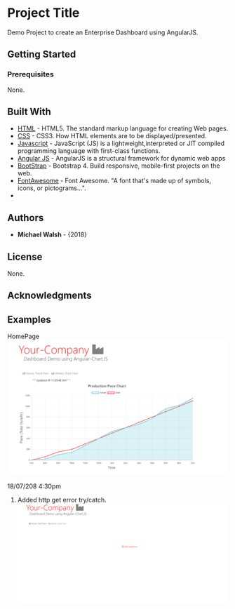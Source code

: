 # Project Title
Demo Project to create an Enterprise Dashboard using AngularJS. 

## Getting Started

### Prerequisites
None.

## Built With

* [HTML](https://www.w3.org/TR/html/) - HTML5. The standard markup language for creating Web pages.
* [CSS](https://www.w3.org/Style/CSS/) - CSS3. How HTML elements are to be displayed/presented.
* [Javascript](https://developer.mozilla.org/bm/docs/Web/JavaScript) - JavaScript (JS) is a lightweight,interpreted or JIT compiled programming language with first-class functions.
* [Angular JS](https://angular.io/) - AngularJS is a structural framework for dynamic web apps
* [BootStrap](https://getbootstrap.com/) - Bootstrap 4. Build responsive, mobile-first projects on the web.
* [FontAwesome](https://fontawesome.com/) - Font Awesome. "A font that's made up of symbols, icons, or pictograms...".
* 


## Authors
* **Michael Walsh** - {2018} 

## License
None.

## Acknowledgments

## Examples
HomePage  
![Alt text](https://github.com/mwalshd7/AngularJS-Dashboard-Template/blob/master/Dash_Trend.PNG?raw=true "Title")


18/07/208 4:30pm
1. Added http get error try/catch.
![Alt text](https://github.com/mwalshd7/AngularJS-Dashboard-Template/blob/master/App/images/Dash_error.PNG?raw=true "Title")
